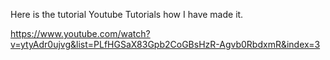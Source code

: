 Here is the tutorial Youtube Tutorials how I  have made it.


https://www.youtube.com/watch?v=ytyAdr0ujvg&list=PLfHGSaX83Gpb2CoGBsHzR-Agvb0RbdxmR&index=3
